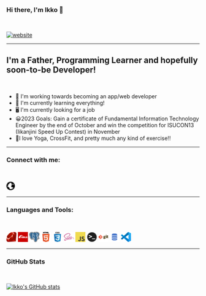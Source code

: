 ### Hi there, I'm Ikko 👏

<br>

[![website](https://img.shields.io/badge/me--portfolio-Up-brightgreen)](website)

---

## I'm a Father, Programming Learner and hopefully soon-to-be Developer!

<br>

- 🛫 I'm working towards becoming an app/web developer
- 🌻 I'm currently learning everything!
- 🖥 I'm currently looking for a job
- 😀2023 Goals: Gain a certificate of Fundamental Information Technology Engineer by the end of October and win the competition for ISUCON13 (Iikanjini Speed Up Contest) in November
- 💫I love Yoga, CrossFit, and pretty much any kind of exercise!!

---

### Connect with me:

<br>

[<img alt="me-portfolio" width="22px" src="https://raw.githubusercontent.com/iconic/open-iconic/master/svg/globe.svg" />][website]
[<img alt="" width="22px" src="https://cdn.jsdelivr.net/npm/simple-icons@v3/icons/icon.svg" />][qiita]

---

### Languages and Tools:

<br>

<code><img alt="Ruby" width="26px" src="https://raw.githubusercontent.com/github/explore/80688e429a7d4ef2fca1e82350fe8e3517d3494d/topics/ruby/ruby.png" /></code>
<code><img alt="Ruby on Rails" width="26px" src="https://raw.githubusercontent.com/github/explore/80688e429a7d4ef2fca1e82350fe8e3517d3494d/topics/rails/rails.png" /></code>
<code><img alt="PostgreSQL" width="26px" src="https://raw.githubusercontent.com/github/explore/80688e429a7d4ef2fca1e82350fe8e3517d3494d/topics/postgresql/postgresql.png" /></code>
<code><img alt="HTML5" width="26px" src="https://raw.githubusercontent.com/github/explore/80688e429a7d4ef2fca1e82350fe8e3517d3494d/topics/html/html.png" /></code>
<code><img alt="CSS3" width="26px" src="https://raw.githubusercontent.com/github/explore/80688e429a7d4ef2fca1e82350fe8e3517d3494d/topics/css/css.png" /></code>
<code><img alt="Sass" width="26px" src="https://raw.githubusercontent.com/github/explore/80688e429a7d4ef2fca1e82350fe8e3517d3494d/topics/sass/sass.png" /></code>
<code><img alt="JavaScript" width="26px" src="https://raw.githubusercontent.com/github/explore/80688e429a7d4ef2fca1e82350fe8e3517d3494d/topics/javascript/javascript.png"></code>
<code><img alt="terminal" width="26px" src="https://raw.githubusercontent.com/github/explore/80688e429a7d4ef2fca1e82350fe8e3517d3494d/topics/terminal/terminal.png"></code>
<code><img alt="Git" width="26px" src="https://raw.githubusercontent.com/github/explore/80688e429a7d4ef2fca1e82350fe8e3517d3494d/topics/git/git.png" /></code>
<code><img alt="SQL" width="26px" src="https://raw.githubusercontent.com/github/explore/80688e429a7d4ef2fca1e82350fe8e3517d3494d/topics/sql/sql.png" /></code>
<code><img alt="Visual Studio Code" width="26px" src="https://raw.githubusercontent.com/github/explore/80688e429a7d4ef2fca1e82350fe8e3517d3494d/topics/visual-studio-code/visual-studio-code.png" /></code>

---

### GitHub Stats

<br/>

[![Ikko's GitHub stats](https://github-readme-stats.vercel.app/api?username=Ikko-T&count_private=true&show_icons=true&theme=highcontrast)](https://github.com/anuraghazra/github-readme-stats)

[website]: https://ikko-t.github.io/me-portfolio/
[qiita]: https://qiita.com/Ikko-T
